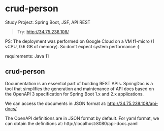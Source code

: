 # crud-person
Study Project: Spring Boot, JSF, API REST


> Try: http://34.75.238.108/

PS: The deployment was performed on Google Cloud on a VM f1-micro (1 vCPU, 0.6 GB of memory). So don't expect system performance :)

requirements: Java 11

## crud-person

Documentation is an essential part of building REST APIs.  SpringDoc is a tool that simplifies the generation and maintenance of API docs based on the OpenAPI 3 specification for Spring Boot 1.x and 2.x applications.

We can access the documents in JSON format at:
http://34.75.238.108/api-docs/

The OpenAPI definitions are in JSON format by default. For yaml format, we can obtain the definitions at:
http://localhost:8080/api-docs.yaml
